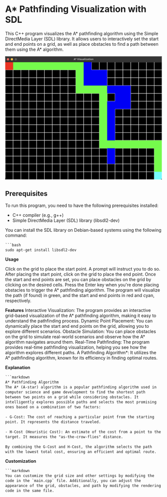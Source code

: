 # A* Pathfinding Visualization with SDL

This C++ program visualizes the A* pathfinding algorithm using the Simple DirectMedia Layer (SDL) library. It allows users to interactively set the start and end points on a grid, as well as place obstacles to find a path between them using the A* algorithm.

![A* Pathfinding Visualization](A*.png)

## Prerequisites

To run this program, you need to have the following prerequisites installed:

- C++ compiler (e.g., g++)
- Simple DirectMedia Layer (SDL) library (libsdl2-dev)

You can install the SDL library on Debian-based systems using the following command:

    ```bash
    sudo apt-get install libsdl2-dev

**Usage**

Click on the grid to place the start point. A prompt will instruct you to do so.
After placing the start point, click on the grid to place the end point.
Once the start and end points are set, you can place obstacles on the grid by clicking on the desired cells.
Press the Enter key when you're done placing obstacles to trigger the A* pathfinding algorithm.
The program will visualize the path (if found) in green, and the start and end points in red and cyan, respectively.

**Features**
Interactive Visualization: The program provides an interactive grid-based visualization of the A* pathfinding algorithm, making it easy to understand the pathfinding process.
Dynamic Point Placement: You can dynamically place the start and end points on the grid, allowing you to explore different scenarios.
Obstacle Simulation: You can place obstacles on the grid to simulate real-world scenarios and observe how the A* algorithm navigates around them.
Real-Time Pathfinding: The program provides real-time pathfinding visualization, helping you see how the algorithm explores different paths.
A Pathfinding Algorithm*: It utilizes the A* pathfinding algorithm, known for its efficiency in finding optimal routes.

**Explanation**

    ```markdown
    A* Pathfinding Algorithm
    The A* (A-star) algorithm is a popular pathfinding algorithm used in computer science and game development to find the shortest path between two points on a grid while considering obstacles. It intelligently explores possible paths and selects the most promising ones based on a combination of two factors:

    - G-Cost: The cost of reaching a particular point from the starting point. It represents the distance traveled.

    - H-Cost (Heuristic Cost): An estimate of the cost from a point to the target. It measures the "as-the-crow-flies" distance.

    By combining the G-Cost and H-Cost, the algorithm selects the path with the lowest total cost, ensuring an efficient and optimal route.


**Customization**

    ```markdown
    You can customize the grid size and other settings by modifying the code in the `main.cpp` file. Additionally, you can adjust the appearance of the grid, obstacles, and path by modifying the rendering code in the same file.

